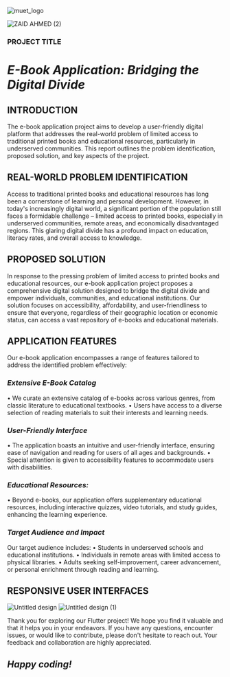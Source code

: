![muet_logo](https://github.com/iamzaidsoomro/Ebook-reading-app-20SW003-20SW055/assets/85921127/26ee6e2e-e092-4e95-99da-3fd3347cd14a)

![ZAID AHMED (2)](https://github.com/iamzaidsoomro/Ebook-reading-app-20SW003-20SW055/assets/85921127/73a62240-72c8-45e2-bb65-d0886b3a7ab0)


### PROJECT TITLE
# **_E-Book Application: Bridging the Digital Divide_**

## INTRODUCTION
The e-book application project aims to develop a user-friendly digital platform that addresses the real-world problem of limited access to traditional printed books and educational resources, particularly in underserved communities. This report outlines the problem identification, proposed solution, and key aspects of the project.

## REAL-WORLD PROBLEM IDENTIFICATION
Access to traditional printed books and educational resources has long been a cornerstone of learning and personal development. However, in today's increasingly digital world, a significant portion of the population still faces a formidable challenge – limited access to printed books, especially in underserved communities, remote areas, and economically disadvantaged regions. This glaring digital divide has a profound impact on education, literacy rates, and overall access to knowledge.

## PROPOSED SOLUTION
In response to the pressing problem of limited access to printed books and educational resources, our e-book application project proposes a comprehensive digital solution designed to bridge the digital divide and empower individuals, communities, and educational institutions. Our solution focuses on accessibility, affordability, and user-friendliness to ensure that everyone, regardless of their geographic location or economic status, can access a vast repository of e-books and educational materials.

## APPLICATION FEATURES
Our e-book application encompasses a range of features tailored to address the identified problem effectively:
### _Extensive E-Book Catalog_
•	We curate an extensive catalog of e-books across various genres, from classic literature to educational textbooks.
•	Users have access to a diverse selection of reading materials to suit their interests and learning needs.
### _User-Friendly Interface_
•	The application boasts an intuitive and user-friendly interface, ensuring ease of navigation and reading for users of all ages and backgrounds.
•	Special attention is given to accessibility features to accommodate users with disabilities.
### _Educational Resources:_
•	Beyond e-books, our application offers supplementary educational resources, including interactive quizzes, video tutorials, and study guides, enhancing the learning experience.
### _Target Audience and Impact_
Our target audience includes:
•	Students in underserved schools and educational institutions.
•	Individuals in remote areas with limited access to physical libraries.
•	Adults seeking self-improvement, career advancement, or personal enrichment through reading and learning.
## RESPONSIVE USER INTERFACES
![Untitled design](https://github.com/iamzaidsoomro/Ebook-reading-app-20SW003-20SW055/assets/85921127/0c0fb000-d99a-42da-9aa6-2263c5caaae0)
![Untitled design (1)](https://github.com/iamzaidsoomro/Ebook-reading-app-20SW003-20SW055/assets/85921127/6a1a8015-55c5-438e-926a-363533e3ca11)



Thank you for exploring our Flutter project! We hope you find it valuable and that it helps you in your endeavors. If you have any questions, encounter issues, or would like to contribute, please don't hesitate to reach out. Your feedback and collaboration are highly appreciated.

## _Happy coding!_






